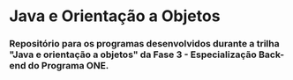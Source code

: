 <h1>Java e Orientação a Objetos </h1>
<h3>Repositório para os programas desenvolvidos durante a trilha "Java e orientação a objetos" da Fase 3 - Especialização Back-end do Programa ONE. </h3>
